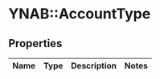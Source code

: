 # YNAB::AccountType

## Properties

| Name | Type | Description | Notes |
| ---- | ---- | ----------- | ----- |


